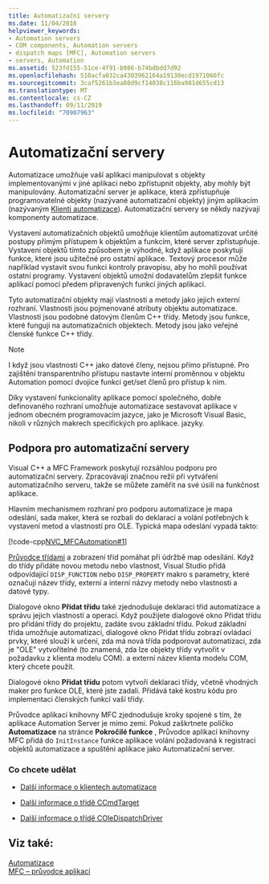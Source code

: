 ```yaml
---
title: Automatizační servery
ms.date: 11/04/2016
helpviewer_keywords:
- Automation servers
- COM components, Automation servers
- dispatch maps [MFC], Automation servers
- servers, Automation
ms.assetid: 523fd155-51ce-4f91-b986-b74bdbdd7d92
ms.openlocfilehash: 510acfa032ca4303962164a19130ecd1971060fc
ms.sourcegitcommit: 3caf5261b3ea80d9cf14038c116ba981d655cd13
ms.translationtype: MT
ms.contentlocale: cs-CZ
ms.lasthandoff: 09/11/2019
ms.locfileid: "70907963"
---
```

# <a name="automation-servers"></a>Automatizační servery

Automatizace umožňuje vaší aplikaci manipulovat s objekty implementovanými v jiné aplikaci nebo zpřístupnit objekty, aby mohly být manipulovány. Automatizační server je aplikace, která zpřístupňuje programovatelné objekty (nazývané automatizační objekty) jiným aplikacím (nazývaným [Klienti automatizace](../mfc/automation-clients.md)). Automatizační servery se někdy nazývají komponenty automatizace.

Vystavení automatizačních objektů umožňuje klientům automatizovat určité postupy přímým přístupem k objektům a funkcím, které server zpřístupňuje. Vystavení objektů tímto způsobem je výhodné, když aplikace poskytují funkce, které jsou užitečné pro ostatní aplikace. Textový procesor může například vystavit svou funkci kontroly pravopisu, aby ho mohli používat ostatní programy. Vystavení objektů umožní dodavatelům zlepšit funkce aplikací pomocí předem připravených funkcí jiných aplikací.

Tyto automatizační objekty mají vlastnosti a metody jako jejich externí rozhraní. Vlastnosti jsou pojmenované atributy objektu automatizace. Vlastnosti jsou podobné datovým členům C++ třídy. Metody jsou funkce, které fungují na automatizačních objektech. Metody jsou jako veřejné členské funkce C++ třídy.

> [!NOTE]
>  I když jsou vlastnosti C++ jako datové členy, nejsou přímo přístupné. Pro zajištění transparentního přístupu nastavte interní proměnnou v objektu Automation pomocí dvojice funkcí get/set členů pro přístup k nim.

Díky vystavení funkcionality aplikace pomocí společného, dobře definovaného rozhraní umožňuje automatizace sestavovat aplikace v jednom obecném programovacím jazyce, jako je Microsoft Visual Basic, nikoli v různých makrech specifických pro aplikace. jazyky.

##  <a name="_core_support_for_automation_servers"></a>Podpora pro automatizační servery

Visual C++ a MFC Framework poskytují rozsáhlou podporu pro automatizační servery. Zpracovávají značnou režii při vytváření automatizačního serveru, takže se můžete zaměřit na své úsilí na funkčnost aplikace.

Hlavním mechanismem rozhraní pro podporu automatizace je mapa odeslání, sada maker, která se rozbalí do deklarací a volání potřebných k vystavení metod a vlastností pro OLE. Typická mapa odeslání vypadá takto:

[!code-cpp[NVC_MFCAutomation#1](../mfc/codesnippet/cpp/automation-servers_1.cpp)]

[Průvodce třídami](reference/mfc-class-wizard.md) a zobrazení tříd pomáhat při údržbě map odesílání. Když do třídy přidáte novou metodu nebo vlastnost, Visual Studio přidá odpovídající `DISP_FUNCTION` nebo `DISP_PROPERTY` makro s parametry, které označují název třídy, externí a interní názvy metody nebo vlastnosti a datové typy.

Dialogové okno **Přidat třídu** také zjednodušuje deklaraci tříd automatizace a správu jejich vlastností a operací. Když použijete dialogové okno Přidat třídu pro přidání třídy do projektu, zadáte svou základní třídu. Pokud základní třída umožňuje automatizaci, dialogové okno Přidat třídu zobrazí ovládací prvky, které slouží k určení, zda má nová třída podporovat automatizaci, zda je "OLE" vytvořitelné (to znamená, zda lze objekty třídy vytvořit v požadavku z klienta modelu COM). a externí název klienta modelu COM, který chcete použít.

Dialogové okno **Přidat třídu** potom vytvoří deklaraci třídy, včetně vhodných maker pro funkce OLE, které jste zadali. Přidává také kostru kódu pro implementaci členských funkcí vaší třídy.

Průvodce aplikací knihovny MFC zjednodušuje kroky spojené s tím, že aplikace Automation Server je mimo zemi. Pokud zaškrtnete políčko **Automatizace** na stránce **Pokročilé funkce** , Průvodce aplikací knihovny MFC přidá do `InitInstance` funkce aplikace volání požadovaná k registraci objektů automatizace a spuštění aplikace jako Automatizační server.

### <a name="what-do-you-want-to-do"></a>Co chcete udělat

- [Další informace o klientech automatizace](../mfc/automation-clients.md)

- [Další informace o třídě CCmdTarget](../mfc/reference/ccmdtarget-class.md)

- [Další informace o třídě COleDispatchDriver](../mfc/reference/coledispatchdriver-class.md)

## <a name="see-also"></a>Viz také:

[Automatizace](../mfc/automation.md)<br/>
[MFC – průvodce aplikací](../mfc/reference/mfc-application-wizard.md)
